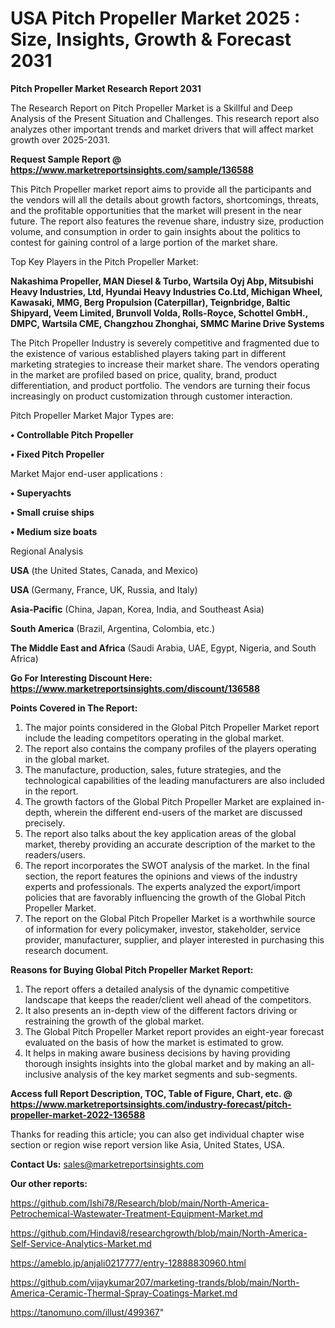 # USA Pitch Propeller Market 2025 : Size, Insights, Growth & Forecast 2031

<strong>Pitch Propeller Market Research Report 2031</strong>

The Research Report on Pitch Propeller Market is a Skillful and Deep Analysis of the Present Situation and Challenges. This research report also analyzes other important trends and market drivers that will affect market growth over 2025-2031.

<strong>Request Sample Report @ <a href=https://www.marketreportsinsights.com/sample/136588>https://www.marketreportsinsights.com/sample/136588</a></strong>

This Pitch Propeller market report aims to provide all the participants and the vendors will all the details about growth factors, shortcomings, threats, and the profitable opportunities that the market will present in the near future. The report also features the revenue share, industry size, production volume, and consumption in order to gain insights about the politics to contest for gaining control of a large portion of the market share.

Top Key Players in the Pitch Propeller Market:

<strong>Nakashima Propeller, MAN Diesel & Turbo, Wartsila Oyj Abp, Mitsubishi Heavy Industries, Ltd, Hyundai Heavy Industries Co.Ltd, Michigan Wheel, Kawasaki, MMG, Berg Propulsion (Caterpillar), Teignbridge, Baltic Shipyard, Veem Limited, Brunvoll Volda, Rolls-Royce, Schottel GmbH., DMPC, Wartsila CME, Changzhou Zhonghai, SMMC Marine Drive Systems</strong>

The Pitch Propeller Industry is severely competitive and fragmented due to the existence of various established players taking part in different marketing strategies to increase their market share. The vendors operating in the market are profiled based on price, quality, brand, product differentiation, and product portfolio. The vendors are turning their focus increasingly on product customization through customer interaction.

Pitch Propeller Market Major Types are:

<strong>• Controllable Pitch Propeller

• Fixed Pitch Propeller</strong>

Market Major end-user applications :

<strong>• Superyachts

• Small cruise ships

• Medium size boats</strong>

Regional Analysis

</u><strong><b>USA</b></strong> (the United States, Canada, and Mexico)

<strong><b>USA </b></strong>(Germany, France, UK, Russia, and Italy)

<strong><b>Asia-Pacific</b></strong> (China, Japan, Korea, India, and Southeast Asia)

<strong><b>South America</b></strong> (Brazil, Argentina, Colombia, etc.)

<strong><b>The Middle East and Africa</b></strong> (Saudi Arabia, UAE, Egypt, Nigeria, and South Africa)

<strong>Go For Interesting Discount Here: <a href=https://www.marketreportsinsights.com/discount/136588>https://www.marketreportsinsights.com/discount/136588</a></strong>

<strong>Points Covered in The Report:</strong>
<ol>
  <li>The major points considered in the Global Pitch Propeller Market report include the leading competitors operating in the global market.</li>
  <li>The report also contains the company profiles of the players operating in the global market.</li>
  <li>The manufacture, production, sales, future strategies, and the technological capabilities of the leading manufacturers are also included in the report.</li>
  <li>The growth factors of the Global Pitch Propeller Market are explained in-depth, wherein the different end-users of the market are discussed precisely.</li>
  <li>The report also talks about the key application areas of the global market, thereby providing an accurate description of the market to the readers/users.</li>
  <li>The report incorporates the SWOT analysis of the market. In the final section, the report features the opinions and views of the industry experts and professionals. The experts analyzed the export/import policies that are favorably influencing the growth of the Global Pitch Propeller Market.</li>
  <li>The report on the Global Pitch Propeller Market is a worthwhile source of information for every policymaker, investor, stakeholder, service provider, manufacturer, supplier, and player interested in purchasing this research document.</li>
</ol>
<strong>Reasons for Buying Global Pitch Propeller Market Report:</strong>

<ol>
  <li>The report offers a detailed analysis of the dynamic competitive landscape that keeps the reader/client well ahead of the competitors.</li>
  <li>It also presents an in-depth view of the different factors driving or restraining the growth of the global market.</li>
  <li>The Global Pitch Propeller Market report provides an eight-year forecast evaluated on the basis of how the market is estimated to grow.</li>
  <li>It helps in making aware business decisions by having providing thorough insights insights into the global market and by making an all-inclusive analysis of the key market segments and sub-segments.</li>
</ol>
<strong>Access full Report Description, TOC, Table of Figure, Chart, etc. @ <a href=https://www.marketreportsinsights.com/industry-forecast/pitch-propeller-market-2022-136588>https://www.marketreportsinsights.com/industry-forecast/pitch-propeller-market-2022-136588</a></strong>


Thanks for reading this article; you can also get individual chapter wise section or region wise report version like Asia, United States, USA.

<strong>Contact Us:</strong>
sales@marketreportsinsights.com

<strong>Our other reports:</strong>

<a href=https://github.com/Ishi78/Research/blob/main/North-America-Petrochemical-Wastewater-Treatment-Equipment-Market.md>https://github.com/Ishi78/Research/blob/main/North-America-Petrochemical-Wastewater-Treatment-Equipment-Market.md</a>

<a href=https://github.com/Hindavi8/researchgrowth/blob/main/North-America-Self-Service-Analytics-Market.md>https://github.com/Hindavi8/researchgrowth/blob/main/North-America-Self-Service-Analytics-Market.md</a>

<a href=https://ameblo.jp/anjali0217777/entry-12888830960.html>https://ameblo.jp/anjali0217777/entry-12888830960.html</a>

<a href=https://github.com/vijaykumar207/marketing-trands/blob/main/North-America-Ceramic-Thermal-Spray-Coatings-Market.md>https://github.com/vijaykumar207/marketing-trands/blob/main/North-America-Ceramic-Thermal-Spray-Coatings-Market.md</a>

<a href=https://tanomuno.com/illust/499367>https://tanomuno.com/illust/499367</a>"
